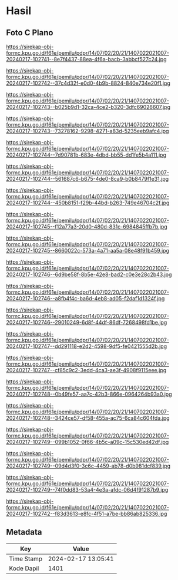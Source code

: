 # Hasil

## Foto C Plano

https://sirekap-obj-formc.kpu.go.id/f61e/pemilu/pdpr/14/07/02/20/21/1407022021007-20240217-102741--8e7f4437-88ea-4f6a-bacb-3abbcf527c24.jpg

https://sirekap-obj-formc.kpu.go.id/f61e/pemilu/pdpr/14/07/02/20/21/1407022021007-20240217-102742--37c4d32f-e0d0-4b9b-8824-840e734e20f1.jpg

https://sirekap-obj-formc.kpu.go.id/f61e/pemilu/pdpr/14/07/02/20/21/1407022021007-20240217-102743--b025b9d1-32ca-4ce2-b320-3dfc69026607.jpg

https://sirekap-obj-formc.kpu.go.id/f61e/pemilu/pdpr/14/07/02/20/21/1407022021007-20240217-102743--73278162-9298-4271-a83d-5235eeb9afc4.jpg

https://sirekap-obj-formc.kpu.go.id/f61e/pemilu/pdpr/14/07/02/20/21/1407022021007-20240217-102744--7d90781b-683e-4dbd-bb55-dd1fe5b4a111.jpg

https://sirekap-obj-formc.kpu.go.id/f61e/pemilu/pdpr/14/07/02/20/21/1407022021007-20240217-102744--561687c6-b675-4de0-8ca9-b0b8479f1e31.jpg

https://sirekap-obj-formc.kpu.go.id/f61e/pemilu/pdpr/14/07/02/20/21/1407022021007-20240217-102744--450b8151-f29b-44bd-b263-749e46704c2f.jpg

https://sirekap-obj-formc.kpu.go.id/f61e/pemilu/pdpr/14/07/02/20/21/1407022021007-20240217-102745--f12a77a3-20d0-480d-831c-6984845ffb7b.jpg

https://sirekap-obj-formc.kpu.go.id/f61e/pemilu/pdpr/14/07/02/20/21/1407022021007-20240217-102745--8660022c-573a-4a71-aa5a-08e48f91b459.jpg

https://sirekap-obj-formc.kpu.go.id/f61e/pemilu/pdpr/14/07/02/20/21/1407022021007-20240217-102746--6d9be58f-8b5e-42e8-bad2-c0e3e28c2b43.jpg

https://sirekap-obj-formc.kpu.go.id/f61e/pemilu/pdpr/14/07/02/20/21/1407022021007-20240217-102746--a8fb4f4c-ba6d-4eb8-ad05-f2daf1d1324f.jpg

https://sirekap-obj-formc.kpu.go.id/f61e/pemilu/pdpr/14/07/02/20/21/1407022021007-20240217-102746--29010249-6d8f-44df-86df-7268498fd1be.jpg

https://sirekap-obj-formc.kpu.go.id/f61e/pemilu/pdpr/14/07/02/20/21/1407022021007-20240217-102747--dd291118-e2d2-4598-9df5-fe0421555d2b.jpg

https://sirekap-obj-formc.kpu.go.id/f61e/pemilu/pdpr/14/07/02/20/21/1407022021007-20240217-102747--cf85c9c2-3edd-4ca3-ae3f-4908f9115eee.jpg

https://sirekap-obj-formc.kpu.go.id/f61e/pemilu/pdpr/14/07/02/20/21/1407022021007-20240217-102748--0b49fe57-aa7c-42b3-866e-0964264b93a0.jpg

https://sirekap-obj-formc.kpu.go.id/f61e/pemilu/pdpr/14/07/02/20/21/1407022021007-20240217-102748--3424ce57-df58-455a-ac75-6ca84c604fda.jpg

https://sirekap-obj-formc.kpu.go.id/f61e/pemilu/pdpr/14/07/02/20/21/1407022021007-20240217-102749--099b1052-0f66-4b5c-a09c-15c530ed42df.jpg

https://sirekap-obj-formc.kpu.go.id/f61e/pemilu/pdpr/14/07/02/20/21/1407022021007-20240217-102749--09d4d3f0-3c6c-4459-ab78-d0b981dcf839.jpg

https://sirekap-obj-formc.kpu.go.id/f61e/pemilu/pdpr/14/07/02/20/21/1407022021007-20240217-102749--74f0dd83-53a4-4e3a-afdc-06d4f91287b9.jpg

https://sirekap-obj-formc.kpu.go.id/f61e/pemilu/pdpr/14/07/02/20/21/1407022021007-20240217-102742--f83d3613-e8fc-4f51-a7be-bb86ab825336.jpg


## Metadata

| Key        | Value               |
| ---------- | ------------------- |
| Time Stamp | 2024-02-17 13:05:41 |
| Kode Dapil | 1401                |



